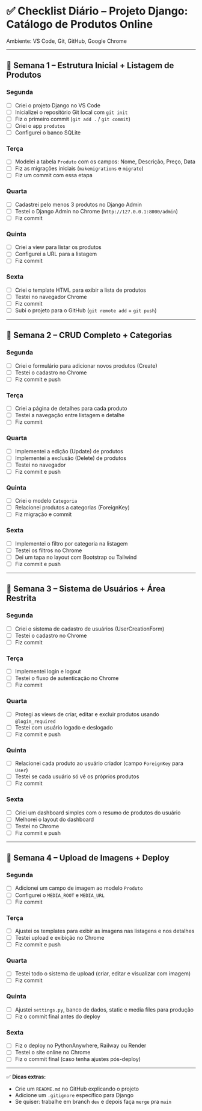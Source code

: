 # ✅ Checklist Diário – Projeto Django: Catálogo de Produtos Online

Ambiente: VS Code, Git, GitHub, Google Chrome

---

## 📍 Semana 1 – Estrutura Inicial + Listagem de Produtos

### Segunda

- [ ] Criei o projeto Django no VS Code
- [ ] Inicializei o repositório Git local com `git init`
- [ ] Fiz o primeiro commit (`git add .` / `git commit`)
- [ ] Criei o app `produtos`
- [ ] Configurei o banco SQLite

### Terça

- [ ] Modelei a tabela `Produto` com os campos: Nome, Descrição, Preço, Data
- [ ] Fiz as migrações iniciais (`makemigrations` e `migrate`)
- [ ] Fiz um commit com essa etapa

### Quarta

- [ ] Cadastrei pelo menos 3 produtos no Django Admin
- [ ] Testei o Django Admin no Chrome (`http://127.0.0.1:8000/admin`)
- [ ] Fiz commit

### Quinta

- [ ] Criei a view para listar os produtos
- [ ] Configurei a URL para a listagem
- [ ] Fiz commit

### Sexta

- [ ] Criei o template HTML para exibir a lista de produtos
- [ ] Testei no navegador Chrome
- [ ] Fiz commit
- [ ] Subi o projeto para o GitHub (`git remote add` + `git push`)

---

## 📍 Semana 2 – CRUD Completo + Categorias

### Segunda

- [ ] Criei o formulário para adicionar novos produtos (Create)
- [ ] Testei o cadastro no Chrome
- [ ] Fiz commit e push

### Terça

- [ ] Criei a página de detalhes para cada produto
- [ ] Testei a navegação entre listagem e detalhe
- [ ] Fiz commit

### Quarta

- [ ] Implementei a edição (Update) de produtos
- [ ] Implementei a exclusão (Delete) de produtos
- [ ] Testei no navegador
- [ ] Fiz commit e push

### Quinta

- [ ] Criei o modelo `Categoria`
- [ ] Relacionei produtos a categorias (ForeignKey)
- [ ] Fiz migração e commit

### Sexta

- [ ] Implementei o filtro por categoria na listagem
- [ ] Testei os filtros no Chrome
- [ ] Dei um tapa no layout com Bootstrap ou Tailwind
- [ ] Fiz commit e push

---

## 📍 Semana 3 – Sistema de Usuários + Área Restrita

### Segunda

- [ ] Criei o sistema de cadastro de usuários (UserCreationForm)
- [ ] Testei o cadastro no Chrome
- [ ] Fiz commit

### Terça

- [ ] Implementei login e logout
- [ ] Testei o fluxo de autenticação no Chrome
- [ ] Fiz commit

### Quarta

- [ ] Protegi as views de criar, editar e excluir produtos usando `@login_required`
- [ ] Testei com usuário logado e deslogado
- [ ] Fiz commit e push

### Quinta

- [ ] Relacionei cada produto ao usuário criador (campo `ForeignKey` para `User`)
- [ ] Testei se cada usuário só vê os próprios produtos
- [ ] Fiz commit

### Sexta

- [ ] Criei um dashboard simples com o resumo de produtos do usuário
- [ ] Melhorei o layout do dashboard
- [ ] Testei no Chrome
- [ ] Fiz commit e push

---

## 📍 Semana 4 – Upload de Imagens + Deploy

### Segunda

- [ ] Adicionei um campo de imagem ao modelo `Produto`
- [ ] Configurei o `MEDIA_ROOT` e `MEDIA_URL`
- [ ] Fiz commit

### Terça

- [ ] Ajustei os templates para exibir as imagens nas listagens e nos detalhes
- [ ] Testei upload e exibição no Chrome
- [ ] Fiz commit e push

### Quarta

- [ ] Testei todo o sistema de upload (criar, editar e visualizar com imagem)
- [ ] Fiz commit

### Quinta

- [ ] Ajustei `settings.py`, banco de dados, static e media files para produção
- [ ] Fiz o commit final antes do deploy

### Sexta

- [ ] Fiz o deploy no PythonAnywhere, Railway ou Render
- [ ] Testei o site online no Chrome
- [ ] Fiz o commit final (caso tenha ajustes pós-deploy)

---

✅ **Dicas extras:**

- Crie um `README.md` no GitHub explicando o projeto
- Adicione um `.gitignore` específico para Django
- Se quiser: trabalhe em branch `dev` e depois faça `merge` pra `main`
